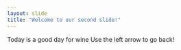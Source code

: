```yaml
---
layout: slide
title: "Welcome to our second slide!"
---
```

Today is a good day for wine
Use the left arrow to go back!

